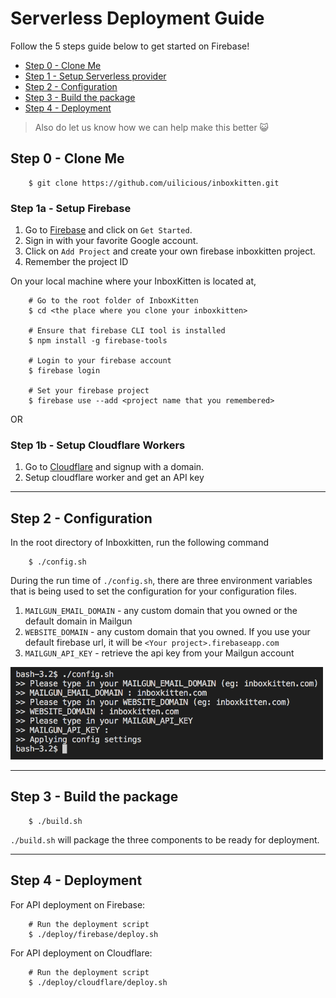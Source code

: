 # Serverless Deployment Guide

Follow the 5 steps guide below to get started on Firebase!

- [Step 0 - Clone Me](#step-0---clone-me)
- [Step 1 - Setup Serverless provider](#step-1---mailgun--firebase-signup)
- [Step 2 - Configuration](#step-2---configuration)
- [Step 3 - Build the package](#step-3---build-the-package)
- [Step 4 - Deployment](#step-4---deployment)

> Also do let us know how we can help make this better 😺

## Step 0 - Clone Me

```
	$ git clone https://github.com/uilicious/inboxkitten.git
```

### Step 1a - Setup Firebase

1. Go to <a href="https://firebase.google.com" target="_blank">Firebase</a> and click on `Get Started`.
2. Sign in with your favorite Google account.
3. Click on `Add Project` and create your own firebase inboxkitten project.
4. Remember the project ID  

On your local machine where your InboxKitten is located at,
```
	# Go to the root folder of InboxKitten
	$ cd <the place where you clone your inboxkitten>
	
	# Ensure that firebase CLI tool is installed
	$ npm install -g firebase-tools
	
	# Login to your firebase account
	$ firebase login
	
	# Set your firebase project
	$ firebase use --add <project name that you remembered>
```

OR

### Step 1b - Setup Cloudflare Workers

1. Go to <a href="https://cloudflare.com" target="_blank">Cloudflare</a> and signup with a domain.
2. Setup cloudflare worker and get an API key
___

## Step 2 - Configuration

In the root directory of Inboxkitten, run the following command
```
	$ ./config.sh
```

During the run time of `./config.sh`, there are three environment variables that is being used to set the configuration for your configuration files.

1. `MAILGUN_EMAIL_DOMAIN` - any custom domain that you owned or the default domain in Mailgun
2. `WEBSITE_DOMAIN`  - any custom domain that you owned. If you use your default firebase url, it will be `<Your project>.firebaseapp.com`
3. `MAILGUN_API_KEY` - retrieve the api key from your Mailgun account

<img src="./assets/configuration.png" alt="configuration" width="500px"/>

___

## Step 3 - Build the package

```
	$ ./build.sh
```

`./build.sh` will package the three components to be ready for deployment.

___

## Step 4 - Deployment

For API deployment on Firebase:

```
	# Run the deployment script
	$ ./deploy/firebase/deploy.sh 
```

For API deployment on Cloudflare:

```
	# Run the deployment script
	$ ./deploy/cloudflare/deploy.sh 
```